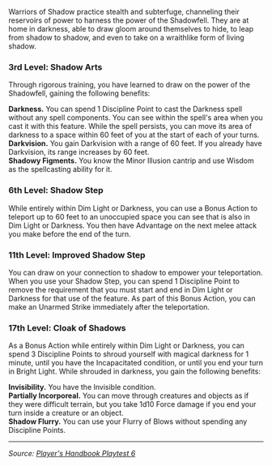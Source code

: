 Warriors of Shadow practice stealth and subterfuge, channeling their reservoirs of power to harness the power of the Shadowfell. They are at home in darkness, able to draw gloom around themselves to hide, to leap from shadow to shadow, and even to take on a wraithlike form of living shadow.

### 3rd Level: Shadow Arts

Through rigorous training, you have learned to draw on the power of the Shadowfell, gaining the following benefits:

**Darkness.** You can spend 1 Discipline Point to cast the Darkness spell without any spell components. You can see within the spell's area when you cast it with this feature. While the spell persists, you can move its area of darkness to a space within 60 feet of you at the start of each of your turns.  
**Darkvision.** You gain Darkvision with a range of 60 feet. If you already have Darkvision, its range increases by 60 feet.  
**Shadowy Figments.** You know the Minor Illusion cantrip and use Wisdom as the spellcasting ability for it.

### 6th Level: Shadow Step

While entirely within Dim Light or Darkness, you can use a Bonus Action to teleport up to 60 feet to an unoccupied space you can see that is also in Dim Light or Darkness. You then have Advantage on the next melee attack you make before the end of the turn.

### 11th Level: Improved Shadow Step

You can draw on your connection to shadow to empower your teleportation. When you use your Shadow Step, you can spend 1 Discipline Point to remove the requirement that you must start and end in Dim Light or Darkness for that use of the feature. As part of this Bonus Action, you can make an Unarmed Strike immediately after the teleportation.

### 17th Level: Cloak of Shadows

As a Bonus Action while entirely within Dim Light or Darkness, you can spend 3 Discipline Points to shroud yourself with magical darkness for 1 minute, until you have the Incapacitated condition, or until you end your turn in Bright Light. While shrouded in darkness, you gain the following benefits:

**Invisibility.** You have the Invisible condition.  
**Partially Incorporeal.** You can move through creatures and objects as if they were difficult terrain, but you take 1d10 Force damage if you end your turn inside a creature or an object.  
**Shadow Flurry.** You can use your Flurry of Blows without spending any Discipline Points.

----

_Source: [Player's Handbook Playtest 6](https://www.dndbeyond.com/sources/ua/ph-playtest-6)_
